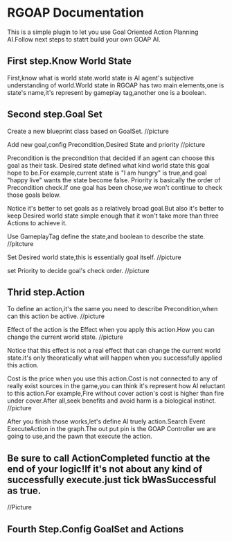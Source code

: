 # RGOAP Documentation

This is a simple plugin to let you use Goal Oriented Action Planning AI.Follow next steps to statrt build your own GOAP AI.

## First step.Know World State

First,know what is world state.world state is AI agent's subjective understanding of world.World state in RGOAP has two main elements,one is state's name,it's represent by gameplay tag,another one is a boolean.

## Second step.Goal Set

Create a new blueprint class based on GoalSet.
//picture

Add new goal,config Precondition,Desired State and priority
//picture

Precondition is the precondition that decided if an agent can choose this goal as their task.
Desired state defined what kind world state this goal hope to be.For example,current state is "I am hungry" is true,and goal "happy live" wants the state become false.
Priority is basically the order of Precondition check.If one goal has been chose,we won't continue to check those goals below.

Notice it's better to set goals as a relatively broad goal.But also it's better to keep Desired world state simple enough that it won't take more than three Actions to achieve it.

Use GameplayTag define the state,and boolean to describe the state.
//pitcture

Set Desired world state,this is essentially goal itself.
//picture

set Priority to decide goal's check order.
//picture

## Thrid step.Action

To define an action,it's the same you need to describe Precondition,when can this action be active.
//picture

Effect of the action is the Effect when you apply this action.How you can change the current world state.
//picture

Notice that this effect is not a real effect that can change the current world state.it's only theoratically what will happen when you successfully applied this action.

Cost is the price when you use this action.Cost is not connected to any of really exist sources in the game,you can think it's represent how AI reluctant to this action.For example,Fire without cover action's cost is higher than fire under cover.After all,seek benefits and avoid harm is a biological instinct. 
//picture

After you finish those works,let's define AI truely action.Search Event ExecuteAction in the graph.The out put pin is the GOAP Controller we are going to use,and the pawn that execute the action.
## Be sure to call ActionCompleted functio at the end of your logic!If it's not about any kind of successfully execute.just tick bWasSuccessful as true.
//Picture

## Fourth Step.Config GoalSet and Actions

